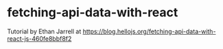 # fetching-api-data-with-react
Tutorial by Ethan Jarrell at https://blog.hellojs.org/fetching-api-data-with-react-js-460fe8bbf8f2
